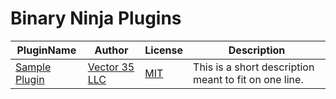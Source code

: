 # Binary Ninja Plugins

| PluginName | Author | License | Description |
|------------|--------|---------|-------------|
|[Sample Plugin](https://github.com/Vector35/sample_plugin)|[Vector 35 LLC](https://github.com/Vector35)|[MIT](sample_plugin/LICENSE)|This is a short description meant to fit on one line.|


